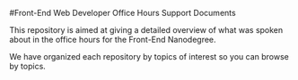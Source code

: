 #Front-End Web Developer Office Hours Support Documents

This repository is aimed at giving a detailed overview of what was spoken about in the office hours for the Front-End Nanodegree.

We have organized each repository by topics of interest so you can browse by topics.
